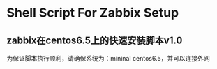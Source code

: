 Shell Script For Zabbix Setup
=====
zabbix在centos6.5上的快速安装脚本v1.0
-----
为保证脚本执行顺利，请确保系统为：mininal centos6.5，并可以连接外网
 
